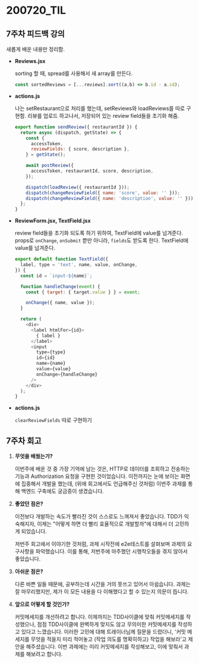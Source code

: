 200720_TIL
===

7주차 피드백 강의
---

새롭게 배운 내용만 정리함.

* **Reviews.jsx**

  sorting 할 때, spread를 사용해서 새 array를 만든다.

    ```javascript
    const sortedReviews = [...reviews].sort((a,b) => b.id - a.id);
    ```

* **actions.js**

  나는 setRestaurant으로 처리를 했는데, setReviews와 loadReviews를 따로 구현함. 리뷰를 업로드 하고나서, 저장되어 있는 review field들을 초기화 해줌.

  ```javascript
  export function sendReview({ restaurantId }) {
    return async (dispatch, getState) => {
      const {
        accessToken,
        reviewFields: { score, description },
      } = getState();

      await postReview({
        accessToken, restaurantId, score, description,
      });

      dispatch(loadReview({ restaurantId }));
      dispatch(changeReviewField({ name: 'score', value: '' }));
      dispatch(changeReviewField({ name: 'description', value: '' }));
    };
  }
  ```

* **ReviewForm.jsx, TextField.jsx**  

  review field들을 초기화 되도록 하기 위하여, TextField에 value를 넘겨준다. props로 ```onChange```, ```onSubmit``` 뿐만 아니라, ```fields```도 받도록 한다. TextField에 value를 넘겨준다.

  ```javascript
  export default function TextField({
    label, type = 'text', name, value, onChange,
  }) {
    const id = `input-${name}`;

    function handleChange(event) {
      const { target: { target.value } } = event;

      onChange({ name, value });
    }

    return (
      <div>
        <label htmlFor={id}>
          { label }
        </label>
        <input
          type={type}
          id={id}
          name={name}
          value={value}
          onChange={handleChange}
        />
      </div>
    );
  }
  ```

* **actions.js**

  ```clearReviewFields``` 따로 구현하기


7주차 회고
---

1. **무엇을 배웠는가?**

    이번주에 배운 것 중 가장 기억에 남는 것은, HTTP로 데이터를 조회하고 전송하는 기능과 Authorization 요청을 구현한 것이었습니다. 이전까지는 눈에 보이는 화면에 집중해서 개발을 했는데, (위에 회고에서도 언급해주신 것처럼) 이번주 과제를 통해  백엔드 구축에도 궁금증이 생겼습니다.

2. **좋았던 점은?**

    이전보다 개발하는 속도가 빨라진 것이 스스로도 느껴져서 좋았습니다. TDD가 익숙해지자, 이제는 "어떻게 하면 더 빨리 효율적으로 개발할까"에 대해서 더 고민하게 되었습니다.

    저번주 회고에서 이야기한 것처럼, 과제 시작전에 e2e테스트를 살펴보며 과제의 요구사항을 파악했습니다. 이를 통해, 저번주에 마주했던 시행착오들을 겪지 않아서 좋았습니다.

3. **아쉬운 점은?**

    다른 바쁜 일들 때문에, 공부하는데 시간을 거의 못쓰고 있어서 아쉽습니다. 과제는 잘 마무리했지만, 제가 이 모든 내용을 다 이해했다고 할 수 있는지 의문이 듭니다. 

4. **앞으로 어떻게 할 것인가?**

    커밋메세지를 개선하려고 합니다. 이제까지는 TDD사이클에 맞춰 커밋메세지를 작성했으나, 점점 TDD사이클에 완벽하게 맞지도 않고 무의미한 커밋메세지를 작성하고 있다고 느꼈습니다. 이러한 고민에 대해 트레이너님께 질문을 드렸더니, '커밋 메세지를 무엇을 적을지 미리 적어놓고 (작업 의도를 명확히하고) 작업을 해보라'고 제안을 해주셨습니다. 이번 과제에는 미리 커밋메세지를 작성해보고, 이에 맞춰서 과제를 해보려고 합니다.